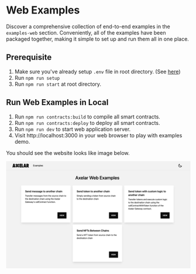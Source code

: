 # Web Examples

Discover a comprehensive collection of end-to-end examples in the `examples-web` section. Conveniently, all of the examples have been packaged together, making it simple to set up and run them all in one place.

## Prerequisite

1. Make sure you've already setup `.env` file in root directory. (See [here](../README.md#set-environment-variables))
2. Run `npm run setup`
3. Run `npm run start` at root directory.

## Run Web Examples in Local

1. Run `npm run contracts:build` to compile all smart contracts.
2. Run `npm run contracts:deploy` to deploy all smart contracts.
3. Run `npm run dev` to start web application server.
4. Visit http://localhost:3000 in your web browser to play with examples demo.

You should see the website looks like image below.

![examples-web](./docs/examples-web.png)
